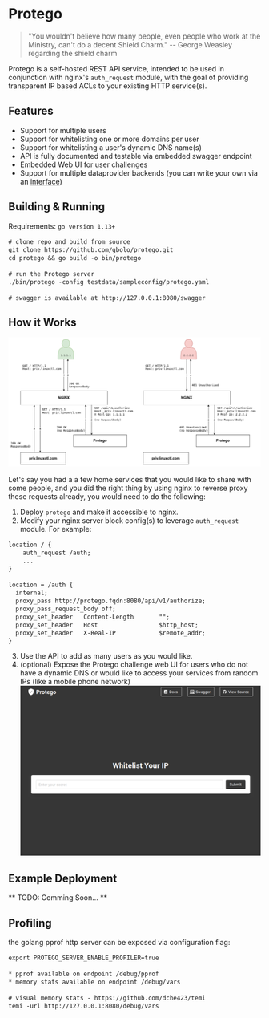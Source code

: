 # Protego

> "You wouldn't believe how many people, even people who work at the Ministry, can't do a decent Shield Charm."
> -- George Weasley regarding the shield charm

Protego is a self-hosted REST API service, intended to be used in conjunction with
nginx's `auth_request` module, with the goal of providing transparent IP based ACLs to your existing HTTP service(s).

## Features
- Support for multiple users
- Support for whitelisting one or more domains per user
- Support for whitelisting a user's dynamic DNS name(s)
- API is fully documented and testable via embedded swagger endpoint
- Embedded Web UI for user challenges
- Support for multiple dataprovider backends (you can write your own via an [interface](https://godoc.org/github.com/gbolo/protego/dataprovider#Provider))

## Building & Running
Requirements: `go version 1.13+`
```
# clone repo and build from source
git clone https://github.com/gbolo/protego.git
cd protego && go build -o bin/protego

# run the Protego server
./bin/protego -config testdata/sampleconfig/protego.yaml

# swagger is available at http://127.0.0.1:8080/swagger
```

## How it Works

![diagram1](https://github.com/gbolo/protego/raw/master/docs/diagrams/protego_authorize_flow.png "Diagram 1")

Let's say you had a a few home services that you would like to share with some people, and you did the right thing by using nginx to reverse proxy these requests already, you would need to do the following:

1. Deploy `protego` and make it accessible to nginx.
2. Modify your nginx server block config(s) to leverage `auth_request` module. For example:
  ```
  location / {
      auth_request /auth;
      ...
  }

  location = /auth {
    internal;
    proxy_pass http://protego.fqdn:8080/api/v1/authorize;
    proxy_pass_request_body off;
    proxy_set_header   Content-Length       "";
    proxy_set_header   Host                 $http_host;
    proxy_set_header   X-Real-IP            $remote_addr;
  }
  ```
3. Use the API to add as many users as you would like.
4. (optional) Expose the Protego challenge web UI for users who do not have a dynamic DNS or would like to access your services from random IPs (like a mobile phone network)
![challenge](https://github.com/gbolo/protego/raw/master/docs/diagrams/screenshot_protego_challenge_ui.png "challenge UI")

##  Example Deployment
** TODO: Comming Soon... **

## Profiling
the golang pprof http server can be exposed via configuration flag:
```
export PROTEGO_SERVER_ENABLE_PROFILER=true

* pprof available on endpoint /debug/pprof
* memory stats available on endpoint /debug/vars

# visual memory stats - https://github.com/dche423/temi
temi -url http://127.0.0.1:8080/debug/vars
```
